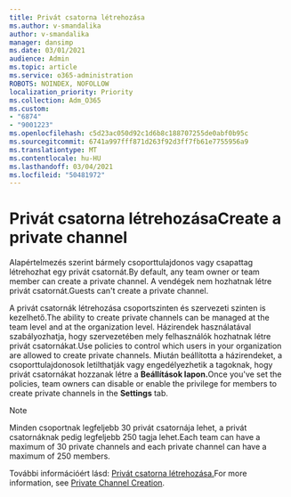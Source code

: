 ```yaml
---
title: Privát csatorna létrehozása
ms.author: v-smandalika
author: v-smandalika
manager: dansimp
ms.date: 03/01/2021
audience: Admin
ms.topic: article
ms.service: o365-administration
ROBOTS: NOINDEX, NOFOLLOW
localization_priority: Priority
ms.collection: Adm_O365
ms.custom:
- "6874"
- "9001223"
ms.openlocfilehash: c5d23ac050d92c1d6b8c188707255de0abf0b95c
ms.sourcegitcommit: 6741a997fff871d263f92d3ff7fb61e7755956a9
ms.translationtype: MT
ms.contentlocale: hu-HU
ms.lasthandoff: 03/04/2021
ms.locfileid: "50481972"
---
```

# <a name="create-a-private-channel"></a><span data-ttu-id="a9a2c-102">Privát csatorna létrehozása</span><span class="sxs-lookup"><span data-stu-id="a9a2c-102">Create a private channel</span></span>

<span data-ttu-id="a9a2c-103">Alapértelmezés szerint bármely csoporttulajdonos vagy csapattag létrehozhat egy privát csatornát.</span><span class="sxs-lookup"><span data-stu-id="a9a2c-103">By default, any team owner or team member can create a private channel.</span></span> <span data-ttu-id="a9a2c-104">A vendégek nem hozhatnak létre privát csatornát.</span><span class="sxs-lookup"><span data-stu-id="a9a2c-104">Guests can't create a private channel.</span></span> 

<span data-ttu-id="a9a2c-105">A privát csatornák létrehozása csoportszinten és szervezeti szinten is kezelhető.</span><span class="sxs-lookup"><span data-stu-id="a9a2c-105">The ability to create private channels can be managed at the team level and at the organization level.</span></span> <span data-ttu-id="a9a2c-106">Házirendek használatával szabályozhatja, hogy szervezetében mely felhasználók hozhatnak létre privát csatornákat.</span><span class="sxs-lookup"><span data-stu-id="a9a2c-106">Use policies to control which users in your organization are allowed to create private channels.</span></span> <span data-ttu-id="a9a2c-107">Miután beállította a házirendeket, a csoporttulajdonosok letilthatják vagy engedélyezhetik a tagoknak, hogy privát csatornákat hozzanak létre a **Beállítások lapon.**</span><span class="sxs-lookup"><span data-stu-id="a9a2c-107">Once you've set the policies, team owners can disable or enable the privilege for members to create private channels in the **Settings** tab.</span></span>

> [!NOTE]
> <span data-ttu-id="a9a2c-108">Minden csoportnak legfeljebb 30 privát csatornája lehet, a privát csatornáknak pedig legfeljebb 250 tagja lehet.</span><span class="sxs-lookup"><span data-stu-id="a9a2c-108">Each team can have a maximum of 30 private channels and each private channel can have a maximum of 250 members.</span></span>

<span data-ttu-id="a9a2c-109">További információért lásd: [Privát csatorna létrehozása.](https://docs.microsoft.com/MicrosoftTeams/private-channels#private-channel-creation)</span><span class="sxs-lookup"><span data-stu-id="a9a2c-109">For more information, see [Private Channel Creation](https://docs.microsoft.com/MicrosoftTeams/private-channels#private-channel-creation).</span></span>


